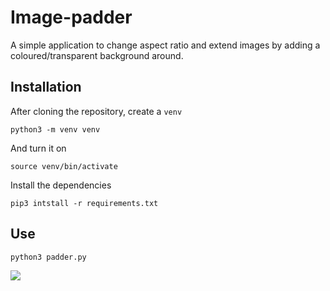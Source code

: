 # Image-padder

A simple application to change aspect ratio and extend images by adding a coloured/transparent background around.

## Installation

After cloning the repository, create a `venv`
```
python3 -m venv venv
```
And turn it on
```
source venv/bin/activate
```
Install the dependencies
```
pip3 intstall -r requirements.txt
```

## Use

`python3 padder.py`

![](https://user-images.githubusercontent.com/56031107/276253206-04d86e85-4a43-4050-aed8-83bcb9b247c8.png)